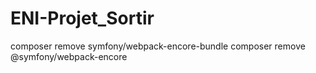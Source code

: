 # ENI-Projet_Sortir

composer remove symfony/webpack-encore-bundle
composer remove @symfony/webpack-encore
